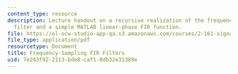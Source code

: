 ```yaml
---
content_type: resource
description: Lecture handout on a recursive realization of the frequency-sampling
  filter and a simple MATLAB linear-phase FIR function.
file: https://ol-ocw-studio-app-qa.s3.amazonaws.com/courses/2-161-signal-processing-continuous-and-discrete-fall-2008/7e243f922113bde8caf18db32e31389e_freqsampfilt.pdf
file_type: application/pdf
resourcetype: Document
title: Frequency-Sampling FIR Filters
uid: 7e243f92-2113-bde8-caf1-8db32e31389e
---
```

